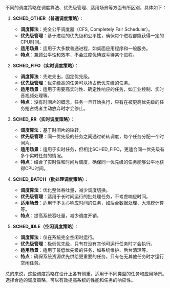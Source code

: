 不同的调度策略在调度算法、优先级管理、适用场景等方面有所区别，具体如下：

1. **SCHED_OTHER（普通调度策略）**：
    - **调度算法**：完全公平调度器（CFS, Completely Fair Scheduler）。
    - **优先级管理**：基于进程的优先级和公平性，确保每个进程都能获得一定的CPU时间。
    - **适用场景**：适用于大多数普通进程，如桌面应用程序和一般服务。
    - **特点**：兼顾公平性和效率，不会过度优待或亏待某个进程。

2. **SCHED_FIFO（实时调度策略）**：
    - **调度算法**：先进先出，固定优先级。
    - **优先级管理**：优先级高的任务可以抢占低优先级的任务。
    - **适用场景**：适用于需要高实时性、确定性响应的任务，如工业控制、实时音视频处理等。
    - **特点**：没有时间片的概念，任务一旦开始执行，只有在被更高优先级的任务抢占或者主动放弃时才会停止。

3. **SCHED_RR（实时调度策略）**：
    - **调度算法**：基于时间片的轮转。
    - **优先级管理**：同一优先级的任务之间通过轮转调度，每个任务分配一个时间片。
    - **适用场景**：适用于实时任务，但相比SCHED_FIFO，更适合同一优先级有多个实时任务的情况。
    - **特点**：结合了实时性和时间片调度，确保同一优先级的任务能够公平地获得CPU时间。

4. **SCHED_BATCH（批处理调度策略）**：
    - **调度算法**：优化整体吞吐量，减少调度切换。
    - **优先级管理**：适用于长时间运行的批处理任务，不考虑响应时间。
    - **适用场景**：适用于不关心响应时间的任务，如后台数据处理、大规模计算等。
    - **特点**：提高系统吞吐量，减少调度开销。

5. **SCHED_IDLE（空闲调度策略）**：
    - **调度算法**：仅在系统完全空闲时运行。
    - **优先级管理**：极低优先级，只有在没有其他可运行任务时才会执行。
    - **适用场景**：适用于最低优先级的任务，如系统维护、后台清理等。
    - **特点**：确保系统资源优先供给更重要的任务，只有在无其他任务时才运行空闲任务。

总的来说，这些调度策略在设计上各有侧重，适用于不同类型的任务和应用场景。选择合适的调度策略，可以有效提高系统的性能和任务的响应性。